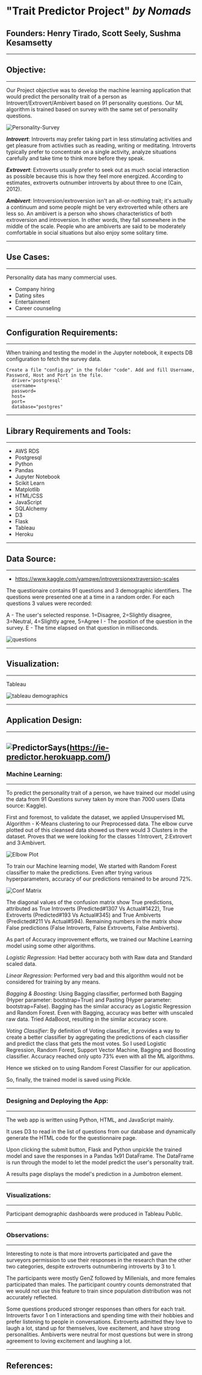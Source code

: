 # **"Trait Predictor Project" _by Nomads_**


## **Founders:** Henry Tirado, Scott Seely, Sushma Kesamsetty
---


## **Objective**:
---

Our Project objective was to develop the machine learning application that would predict the personality trait of a person as Introvert/Extrovert/Ambivert based on 91 personality questions. Our ML algorithm is trained based on survey with the same set of personality questions. 

![Personality-Survey](html/img/depan.jpg)


**_Introvert_**:  Introverts may prefer taking part in less stimulating activities and get pleasure from activities such as reading, writing or meditating.  Introverts typically prefer to concentrate on a single activity, analyze situations carefully and take time to think more before they speak.

**_Extrovert_**:  Extroverts usually prefer to seek out as much social interaction as possible because this is how they feel more energized. According to estimates, extroverts outnumber introverts by about three to one (Cain, 2012).

**_Ambivert_**:  Introversion/extroversion isn't an all-or-nothing trait; it's actually a continuum and some people might be very extroverted while others are less so.
An ambivert is a person who shows characteristics of both extroversion and introversion. In other words, they fall somewhere in the middle of the scale. People who are ambiverts are said to be moderately comfortable in social situations but also enjoy some solitary time.

---
## **Use Cases**:
---
Personality data has many commercial uses.
- Company hiring
- Dating sites
- Entertainment
- Career counseling

---
## **Configuration Requirements**:
---

When training and testing the model in the Jupyter notebook, it expects DB configuration to fetch the survey data.

    Create a file "config.py" in the folder "code". Add and fill Username, Password, Host and Port in the file.
      driver='postgresql'
      username=
      password=
      host= 
      port= 
      database="postgres" 

---        
## **Library Requirements and Tools**:
---

- AWS RDS
- Postgresql
- Python
- Pandas
- Jupyter Notebook
- Scikit Learn
- Matplotlib
- HTML/CSS
- JavaScript
- SQLAlchemy
- D3
- Flask
- Tableau
- Heroku

---
## **Data Source**: 
---
- https://www.kaggle.com/yamqwe/introversionextraversion-scales

The questionaire contains 91 questions and 3 demographic identifiers. The questions were presented one at a time in a random order. For each questions 3 values were recorded:



A - The user's selected response. 1=Disagree, 2=Slightly disagree, 3=Neutral, 4=Slightly agree, 5=Agree
I - The position of the question in the survey.
E - The time elapsed on that question in milliseconds.


![questions](images/Questions_all.png)

---
## **Visualization**:
---

Tableau

![tableau demographics](https://github.com/scottdseely/ML_Project/blob/main/images/Participant%20Demographics.png)

---
## **Application Design**:
---
![PredictorSays](https://user-images.githubusercontent.com/656837/146631316-01a3eccc-166f-420c-8e44-18dd7089fea2.png)(https://ie-predictor.herokuapp.com/)
---
### **Machine Learning**:
---

To predict the personality trait of a person, we have trained our model using the data from 91 Questions survey taken by more than 7000 users (Data source: Kaggle).

First and foremost, to validate the dataset, we applied Unsupervised ML Algorithm - K-Means clustering to our Preprocessed data. The elbow curve plotted out of this cleansed data showed us there would 3 Clusters in the dataset. Proves that we were looking for the classes 1:Introvert, 2:Extrovert and 3:Ambivert.

![Elbow Plot ](images/Elbow-plot-k-Means-Cluster.png)

To train our Machine learning model, We started with Random Forest classifier to make the predictions. Even after trying various hyperparameters, accuracy of our predictions remained to be around 72%.

![Conf Matrix](images/ConfMatrix-Introvert-Extrovert-Ambivert.png)

The diagonal values of the confusion matrix show True predictions, attributed as True Introverts (Predicted#1307 Vs Actual#1422), True Extroverts (Predicted#193 Vs Actual#345) and True Ambiverts (Predicted#211 Vs Actual#594). Remaining numbers in the matrix show False predictions (False Introverts, False Extroverts, False Ambiverts).

As part of Accuracy improvement efforts, we trained our Machine Learning model using some other algorithms.

_Logistic Regression_: Had better accuracy both with Raw data and Standard scaled data.

_Linear Regression_: Performed very bad and this algorithm would not be considered for training by any means.

_Bagging & Boosting_: Using Bagging classifier, performed both Bagging (Hyper parameter: bootstrap=True) and Pasting (Hyper parameter: bootstrap=False). Bagging has the similar accuracy as Logistic Regression and Random Forest. Even with Bagging, accuracy was better with unscaled raw data. Tried AdaBoost, resulting in the similar accuracy score.

_Voting Classifier_: By definition of Voting classifier, it provides a way to create a better classifier by aggregating the predictions of each classifier and predict the class that gets the most votes. So I used Logistic Regression, Random Forest, Support Vector Machine, Bagging and Boosting classifier. Accuracy reached only upto 73% even with all the ML algorithms.

Hence we sticked on to using Random Forest Classifier for our application.

So, finally, the trained model is saved using Pickle.

---
### **Designing and Deploying the App**:
---
The web app is written using Python, HTML, and JavaScript mainly.  

It uses D3 to read in the list of questions from our database and dynamically generate the HTML code for the questionnaire page.  

Upon clicking the submit button, Flask and Python unpickle the trained model and save the responses in a Pandas 1x91 DataFrame.  The DataFrame is run through the model to let the model predict the user's personality trait.

A results page displays the model's prediction in a Jumbotron element.

---
### **Visualizations**:
---
Participant demographic dashboards were produced in Tableau Public.

---
### **Observations**:
---

Interesting to note is that more introverts participated and gave the surveyors permission to use their responses in the research than the other two categories, despite extroverts outnumbering introverts by 3 to 1.

The participants were mostly GenZ followed by Millenials, and more females participated than males.  The participant country counts demonstrated that we would not use this feature to train since population distribution was not accurately reflected.

Some questions produced stronger responses than others for each trait. Introverts favor 1 on 1 interactions and spending time with their hobbies and prefer listening to people in conversations.  Extroverts admitted they love to laugh a lot, stand up for themselves, love excitement, and have strong personalities.  Ambiverts were neutral for most questions but were in strong agreement to loving excitement and laughing a lot.
****



## **References**:

